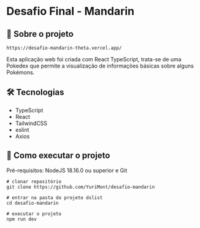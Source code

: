 # Desafio Final - Mandarin

## 📖 Sobre o projeto

```
https://desafio-mandarin-theta.vercel.app/
```

Esta aplicação web foi criada com React TypeScript, trata-se de uma Pokedex que permite a visualização de informações básicas sobre alguns Pokémons. 

## 🛠️ Tecnologias
* TypeScript
* React
* TailwindCSS
* eslint
* Axios

## 🚀 Como executar o projeto

Pré-requisitos: NodeJS 18.16.0 ou superior  e Git
```
# clonar repositório
git clone https://github.com/YuriMont/desafio-mandarin

# entrar na pasta do projeto dslist
cd desafio-mandarin

# executar o projeto
npm run dev
```
